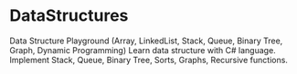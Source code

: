 # DataStructures
Data Structure Playground (Array, LinkedList, Stack, Queue, Binary Tree, Graph, Dynamic Programming)
Learn data structure with C# language. Implement Stack, Queue, Binary Tree, Sorts, Graphs, Recursive functions.
